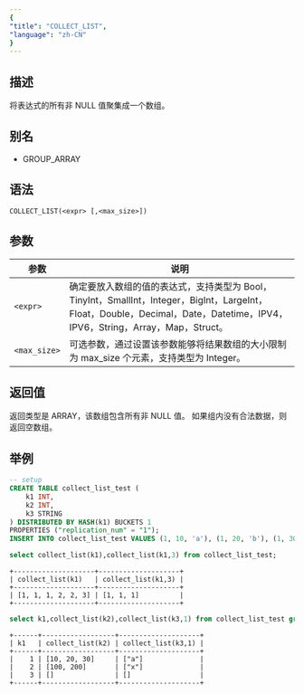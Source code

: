 ```yaml
---
{
"title": "COLLECT_LIST",
"language": "zh-CN"
}
---
```


## 描述

将表达式的所有非 NULL 值聚集成一个数组。

## 别名

- GROUP_ARRAY

## 语法

```text
COLLECT_LIST(<expr> [,<max_size>])
```

## 参数

| 参数 | 说明 |
| -- | -- |
| `<expr>` | 确定要放入数组的值的表达式，支持类型为 Bool，TinyInt，SmallInt，Integer，BigInt，LargeInt，Float，Double，Decimal，Date，Datetime，IPV4，IPV6，String，Array，Map，Struct。|
| `<max_size>` | 可选参数，通过设置该参数能够将结果数组的大小限制为 max_size 个元素，支持类型为 Integer。 |

## 返回值

返回类型是 ARRAY，该数组包含所有非 NULL 值。
如果组内没有合法数据，则返回空数组。

## 举例

```sql
-- setup
CREATE TABLE collect_list_test (
	k1 INT,
	k2 INT,
	k3 STRING
) DISTRIBUTED BY HASH(k1) BUCKETS 1
PROPERTIES ("replication_num" = "1");
INSERT INTO collect_list_test VALUES (1, 10, 'a'), (1, 20, 'b'), (1, 30, 'c'), (2, 100, 'x'), (2, 200, 'y'), (3, NULL, NULL);
```

```sql
select collect_list(k1),collect_list(k1,3) from collect_list_test;
```

```text
+--------------------+--------------------+
| collect_list(k1)   | collect_list(k1,3) |
+--------------------+--------------------+
| [1, 1, 1, 2, 2, 3] | [1, 1, 1]          |
+--------------------+--------------------+
```

```sql
select k1,collect_list(k2),collect_list(k3,1) from collect_list_test group by k1 order by k1;
```

```text
+------+------------------+--------------------+
| k1   | collect_list(k2) | collect_list(k3,1) |
+------+------------------+--------------------+
|    1 | [10, 20, 30]     | ["a"]              |
|    2 | [100, 200]       | ["x"]              |
|    3 | []               | []                 |
+------+------------------+--------------------+
```

